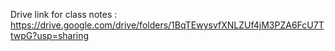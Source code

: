 Drive link for class notes : https://drive.google.com/drive/folders/1BqTEwysvfXNLZUf4jM3PZA6FcU7TtwpG?usp=sharing<br>

